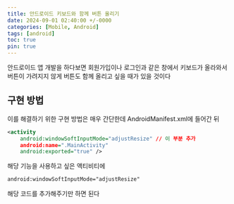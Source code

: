 ```yaml
---
title: 안드로이드 키보드와 함께 버튼 올리기
date: 2024-09-01 02:40:00 +/-0000
categories: [Mobile, Android]
tags: [android]
toc: true
pin: true
---
```


안드로이드 앱 개발을 하다보면 회원가입이나 로그인과 같은 창에서 키보드가 올라와서 버튼이 가려지지 않게 버튼도 함께 올리고 싶을 때가 있을 것이다

## 구현 방법

이를 해결하기 위한 구현 방법은 매우 간단한데 AndroidManifest.xml에 들어간 뒤

~~~xml
<activity
    android:windowSoftInputMode="adjustResize" // 이 부분 추가
    android:name=".MainActivity"
    android:exported="true" />
~~~

해당 기능을 사용하고 싶은 액티비티에 

~~~xml
android:windowSoftInputMode="adjustResize"
~~~

해당 코드를 추가해주기만 하면 된다

